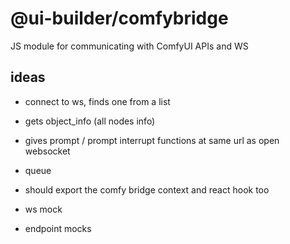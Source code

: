 # @ui-builder/comfybridge

JS module for communicating with ComfyUI APIs and WS

## ideas

- connect to ws, finds one from a list
- gets object_info (all nodes info)
- gives prompt / prompt interrupt functions at same url as open websocket
- queue
- should export the comfy bridge context and react hook too

- ws mock
- endpoint mocks

